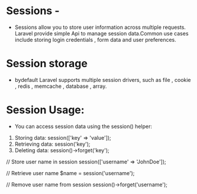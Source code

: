 # Sessions - 

- Sessions allow you to store user information across multiple requests. Laravel provide simple Api to manage session data.Common use cases include storing login credentials , form data and user preferences. 
 

# Session storage 
- bydefault Laravel supports multiple session drivers, such as file , cookie , redis , memcache , database , array.


# Session Usage:
- You can access session data using the session() helper:
1. Storing data: session(['key' => 'value']);
2. Retrieving data: session('key');
3. Deleting data: session()->forget('key');


// Store user name in session
session(['username' => 'JohnDoe']);

// Retrieve user name
$name = session('username');

// Remove user name from session
session()->forget('username');
